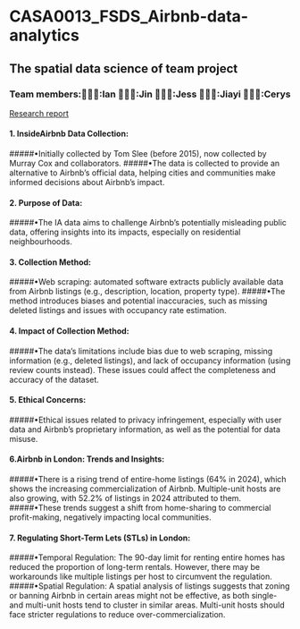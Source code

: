 # CASA0013_FSDS_Airbnb-data-analytics
## The spatial data science of team project
### Team members:👨🏼‍🎤:Ian 👨🏻‍🎤:Jin 👩🏻‍🎤:Jess 🧑🏻‍🎤:Jiayi 👩🏻‍🎤:Cerys 
[Research report](https://raw.githack.com/iantsern-twuk/CASA0013_FSDS_Airbnb-data-analytics/refs/heads/main/Documentation/Group_Work_final.html)

#### 1. InsideAirbnb Data Collection:
#####•Initially collected by Tom Slee (before 2015), now collected by Murray Cox and collaborators.
#####•The data is collected to provide an alternative to Airbnb’s official data, helping cities and communities make informed decisions about Airbnb’s impact.

#### 2. Purpose of Data:
#####•The IA data aims to challenge Airbnb’s potentially misleading public data, offering insights into its impacts, especially on residential neighbourhoods.
#### 3. Collection Method:
#####•Web scraping: automated software extracts publicly available data from Airbnb listings (e.g., description, location, property type).
#####•The method introduces biases and potential inaccuracies, such as missing deleted listings and issues with occupancy rate estimation.

#### 4. Impact of Collection Method:
#####•The data’s limitations include bias due to web scraping, missing information (e.g., deleted listings), and lack of occupancy information (using review counts instead). These issues could affect the completeness and accuracy of the dataset.

#### 5. Ethical Concerns:
#####•Ethical issues related to privacy infringement, especially with user data and Airbnb’s proprietary information, as well as the potential for data misuse.

#### 6.Airbnb in London: Trends and Insights:
#####•There is a rising trend of entire-home listings (64% in 2024), which shows the increasing commercialization of Airbnb. Multiple-unit hosts are also growing, with 52.2% of listings in 2024 attributed to them.
#####•These trends suggest a shift from home-sharing to commercial profit-making, negatively impacting local communities.

#### 7. Regulating Short-Term Lets (STLs) in London:
#####•Temporal Regulation: The 90-day limit for renting entire homes has reduced the proportion of long-term rentals. However, there may be workarounds like multiple listings per host to circumvent the regulation.
#####•Spatial Regulation: A spatial analysis of listings suggests that zoning or banning Airbnb in certain areas might not be effective, as both single- and multi-unit hosts tend to cluster in similar areas. Multi-unit hosts should face stricter regulations to reduce over-commercialization.

